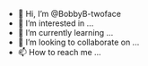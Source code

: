 - 👋 Hi, I’m @BobbyB-twoface
- 👀 I’m interested in ...
- 🌱 I’m currently learning ...
- 💞️ I’m looking to collaborate on ...
- 📫 How to reach me ...

<!---
BobbyB-twoface/BobbyB-twoface is a ✨ special ✨ repository because its `README.md` (this file) appears on your GitHub profile.
You can click the Preview link to take a look at your changes.
--->
